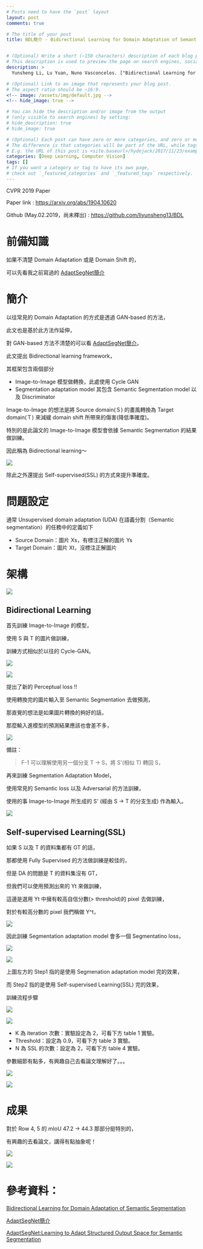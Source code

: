 ```yaml
---
# Posts need to have the `post` layout
layout: post
comments: true

# The title of your post
title: BDL簡介 - Bidirectional Learning for Domain Adaptation of Semantic Segmentation


# (Optional) Write a short (~150 characters) description of each blog post.
# This description is used to preview the page on search engines, social media, etc.
description: >
  Yunsheng Li, Lu Yuan, Nuno Vasconcelos. ["Bidirectional Learning for Domain Adaptation of Semantic Segmentation"](https://arxiv.org/abs/1904.10620). In CVPR'19.

# (Optional) Link to an image that represents your blog post.
# The aspect ratio should be ~16:9.
<!-- image: /assets/img/default.jpg -->
<!-- hide_image: true -->

# You can hide the description and/or image from the output
# (only visible to search engines) by setting:
# hide_description: true
# hide_image: true

# (Optional) Each post can have zero or more categories, and zero or more tags.
# The difference is that categories will be part of the URL, while tags will not.
# E.g. the URL of this post is <site.baseurl>/hydejack/2017/11/23/example-content/
categories: [Deep Learning, Computer Vision]
tags: []
# If you want a category or tag to have its own page,
# check out `_featured_categories` and `_featured_tags` respectively.
---
```

CVPR 2019 Paper

Paper link : https://arxiv.org/abs/1904.10620

Github (May.02.2019，尚未釋出) : https://github.com/liyunsheng13/BDL


# 前備知識

如果不清楚 Domain Adaptation 或是 Domain Shift 的，

可以先看我之前寫過的 [AdaptSegNet簡介]

# 簡介

以往常見的 Domain Adaptation 的方式是透過 GAN-based 的方法，

此文也是基於此方法作延伸，

對 GAN-based 方法不清楚的可以看 [AdaptSegNet簡介]。

此文提出 Bidirectional learning framework，

其框架包含兩個部分
- Image-to-Image 模型做轉換，此處使用 Cycle GAN
- Segmentation adaptation model 其包含 Semantic Segmentation model 以及 Discriminator

Image-to-Image 的想法是將 Source domain(Ｓ) 的畫風轉換為 Target domain(Ｔ) 來減緩 domain shift 所帶來的傷害(降低準確度)。

特別的是此論文的 Image-to-Image 模型會依據 Semantic Segmentation 的結果做訓練。

因此稱為 Bidirectional learning～

![](/assets/img/2019-05-02-BDL/fig1.png)

除此之外還提出 Self-supervised(SSL) 的方式來提升準確度。



# 問題設定

通常 Unsupervised domain adaptation (UDA) 在語義分割（Semantic segmentation）的任務中的定義如下
- Source Domain：圖片 Xs，有標注正解的圖片 Ys
- Target Domain：圖片 Xt，沒標注正解圖片

# 架構

![](/assets/img/2019-05-02-BDL/fig3.png)

## Bidirectional Learning

首先訓練 Image-to-Image 的模型，

使用 S 與 T 的圖片做訓練，

訓練方式相似於以往的 Cycle-GAN。

![](/assets/img/2019-05-02-BDL/pix2pix-eq.png)

![](/assets/img/2019-05-02-BDL/eq2.png)

提出了新的 Perceptual loss !! 

使用轉換完的圖片輸入至 Semantic Segmentation 去做預測，

那直覺的想法是如果圖片轉換的夠好的話，

那麼輸入進模型的預測結果應該也會差不多，

![](/assets/img/2019-05-02-BDL/M-per-eq.png)

備註：
> F-1 可以理解使用另一個分支 T -> S，將 S'(相似 T) 轉回 S，


再來訓練 Segmentation Adaptation Model，

使用常見的 Semantic loss 以及 Adversarial 的方法訓練，

使用的事 Image-to-Image 所生成的 S' (經由 S -> T 的分支生成) 作為輸入。

![](/assets/img/2019-05-02-BDL/eq1.png)


## Self-supervised Learning(SSL)

如果 S 以及 T 的資料集都有 GT 的話，

那都使用 Fully Supervised 的方法做訓練是較佳的，

但是 DA 的問題是 T 的資料集沒有 GT，

但我們可以使用預測出來的 Yt 來做訓練，

這邊是選用 Yt 中擁有較高自信分數(> threshold)的 pixel 去做訓練，

對於有較高分數的 pixel 我們稱做 Y^t，

![](/assets/img/2019-05-02-BDL/mask-seg.png)

因此訓練 Segmentation adaptation model 會多一個 Segmentatino loss，

![](/assets/img/2019-05-02-BDL/eq3.png)

![](/assets/img/2019-05-02-BDL/fig2.png)

上圖左方的 Step1 指的是使用 Segmenation adaptation model 完的效果，

而 Step2 指的是使用 Self-supervised Learning(SSL) 完的效果，


訓練流程步驟

![](/assets/img/2019-05-02-BDL/algor1.png)

![](/assets/img/2019-05-02-BDL/fig4.png)

- K 為 iteration 次數：實驗設定為 2，可看下方 table 1 實驗。
- Threshold：設定為 0.9，可看下方 table 3 實驗。
- N 為 SSL 的次數：設定為 2，可看下方 table 4 實驗。

參數細節有點多，有興趣自己去看論文理解好了。。。

![](/assets/img/2019-05-02-BDL/table1.png)

![](/assets/img/2019-05-02-BDL/table34.png)


# 成果

對於 Row 4, 5 的 mIoU 47.2 -> 44.3 那部分挺特別的，

有興趣的去看論文，講得有點抽象呢！

![](/assets/img/2019-05-02-BDL/table2.png)

![](/assets/img/2019-05-02-BDL/table56.png)



# 參考資料：

[Bidirectional Learning for Domain Adaptation of Semantic Segmentation]

[AdaptSegNet簡介]

[AdaptSegNet:Learning to Adapt Structured Output Space for Semantic Segmentation]

[Bidirectional Learning for Domain Adaptation of Semantic Segmentation]:https://arxiv.org/abs/1904.10620

[AdaptSegNet:Learning to Adapt Structured Output Space for Semantic Segmentation]:https://arxiv.org/abs/1802.10349

[AdaptSegNet簡介]:https://xiaosean.github.io/deep%20learning/computer%20vision/2018-06-20-AdaptSegNet/

